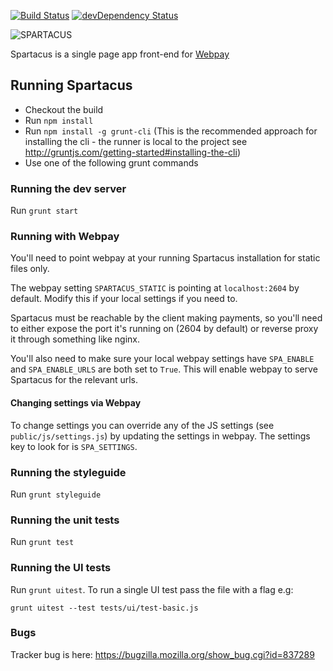 [![Build Status](https://travis-ci.org/mozilla/spartacus.svg?branch=master)](https://travis-ci.org/mozilla/spartacus)
[![devDependency Status](https://david-dm.org/mozilla/spartacus/dev-status.svg)](https://david-dm.org/mozilla/spartacus#info=devDependencies)

![SPARTACUS](https://raw.github.com/mozilla/spartacus/master/spartacus.png)

Spartacus is a single page app front-end for [Webpay](https://github.com/mozilla/webpay/)


## Running Spartacus

 * Checkout the build
 * Run `npm install`
 * Run `npm install -g grunt-cli` (This is the recommended approach for
   installing the cli - the runner is local to the project see
   http://gruntjs.com/getting-started#installing-the-cli)
 * Use one of the following grunt commands

### Running the dev server

Run `grunt start`

### Running with Webpay

You'll need to point webpay at your running Spartacus installation for static
files only.

The webpay setting `SPARTACUS_STATIC` is pointing at `localhost:2604` by default.
Modify this if your local settings if you need to.

Spartacus must be reachable by the client making payments, so you'll need to
either expose the port it's running on (2604 by default)  or reverse proxy it
through something like nginx.

You'll also need to make sure your local webpay settings have `SPA_ENABLE` and
`SPA_ENABLE_URLS` are both set to `True`. This will enable webpay to serve
Spartacus for the relevant urls.

#### Changing settings via Webpay

To change settings you can override any of the JS settings (see
`public/js/settings.js`) by updating the settings in webpay. The settings
key to look for is `SPA_SETTINGS`.

### Running the styleguide

Run `grunt styleguide`

### Running the unit tests

Run `grunt test`

### Running the UI tests

Run `grunt uitest`. To run a single UI test pass the file with a flag e.g:

`grunt uitest --test tests/ui/test-basic.js`

### Bugs

Tracker bug is here: https://bugzilla.mozilla.org/show_bug.cgi?id=837289
